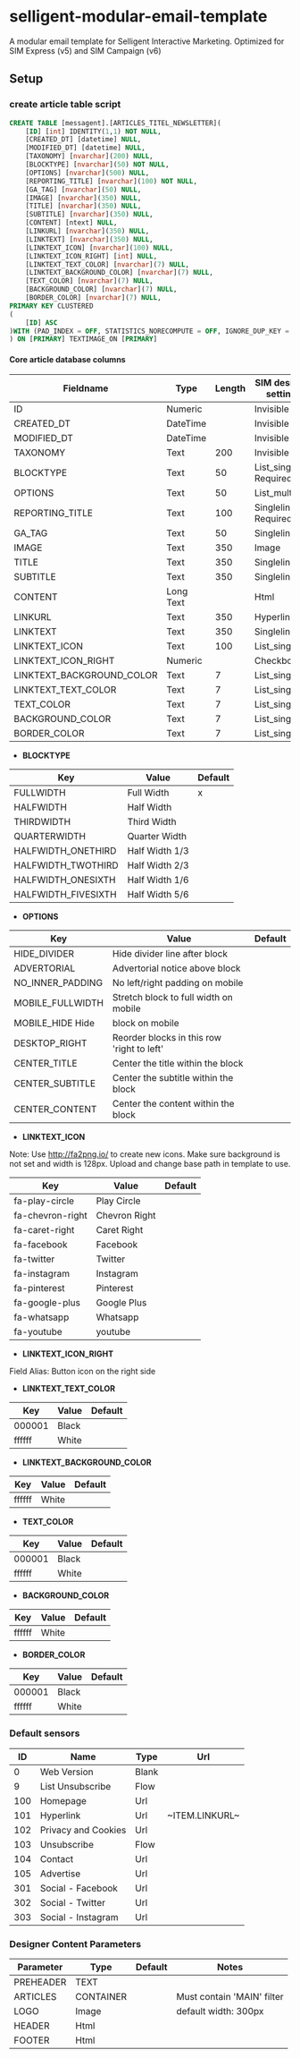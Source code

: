 # selligent-modular-email-template
A modular email template for Selligent Interactive Marketing. Optimized for SIM Express (v5) and SIM Campaign (v6) 

## Setup

### create article table script
```SQL
CREATE TABLE [messagent].[ARTICLES_TITEL_NEWSLETTER](
	[ID] [int] IDENTITY(1,1) NOT NULL,
	[CREATED_DT] [datetime] NULL,
	[MODIFIED_DT] [datetime] NULL,
	[TAXONOMY] [nvarchar](200) NULL,
	[BLOCKTYPE] [nvarchar](50) NOT NULL,
  	[OPTIONS] [nvarchar](500) NULL,
	[REPORTING_TITLE] [nvarchar](100) NOT NULL,
	[GA_TAG] [nvarchar](50) NULL,
	[IMAGE] [nvarchar](350) NULL,
	[TITLE] [nvarchar](350) NULL,
	[SUBTITLE] [nvarchar](350) NULL,
	[CONTENT] [ntext] NULL,
	[LINKURL] [nvarchar](350) NULL,
	[LINKTEXT] [nvarchar](350) NULL,
	[LINKTEXT_ICON] [nvarchar](100) NULL,
	[LINKTEXT_ICON_RIGHT] [int] NULL,
    [LINKTEXT_TEXT_COLOR] [nvarchar](7) NULL,
    [LINKTEXT_BACKGROUND_COLOR] [nvarchar](7) NULL,
	[TEXT_COLOR] [nvarchar](7) NULL,
	[BACKGROUND_COLOR] [nvarchar](7) NULL,
	[BORDER_COLOR] [nvarchar](7) NULL,
PRIMARY KEY CLUSTERED 
(
	[ID] ASC
)WITH (PAD_INDEX = OFF, STATISTICS_NORECOMPUTE = OFF, IGNORE_DUP_KEY = OFF, ALLOW_ROW_LOCKS = ON, ALLOW_PAGE_LOCKS = ON, FILLFACTOR = 90) ON [PRIMARY]
) ON [PRIMARY] TEXTIMAGE_ON [PRIMARY]
```
#### Core article database columns

| Fieldname | Type | Length | SIM designer settings |
| --- | --- | --- | --- |
|ID | Numeric | | Invisible |
| CREATED_DT | DateTime | | Invisible |
| MODIFIED_DT | DateTime | | Invisible |
| TAXONOMY | Text | 200 | Invisible |
| BLOCKTYPE | Text | 50 | List_singlesel, Required |
| OPTIONS | Text | 50 | List_multisel |
| REPORTING_TITLE | Text | 100 | Singleline, Required |
| GA_TAG | Text | 50 | Singleline |
| IMAGE | Text | 350 | Image |
| TITLE | Text | 350 | Singleline |
| SUBTITLE | Text | 350 | Singleline |
| CONTENT | Long Text | | Html |
| LINKURL | Text | 350 | Hyperlink |
| LINKTEXT | Text | 350 | Singleline |
| LINKTEXT_ICON | Text | 100 | List_singlesel |
| LINKTEXT_ICON_RIGHT | Numeric | | Checkbox |
| LINKTEXT_BACKGROUND_COLOR | Text | 7 | List_singlesel |
| LINKTEXT_TEXT_COLOR | Text | 7 | List_singlesel |
| TEXT_COLOR | Text | 7 | List_singlesel |
| BACKGROUND_COLOR | Text | 7 | List_singlesel |
| BORDER_COLOR | Text | 7 | List_singlesel |

* **BLOCKTYPE**

| Key | Value | Default |
| --- | --- | --- |
| FULLWIDTH | Full Width | x |
| HALFWIDTH | Half Width | |
| THIRDWIDTH | Third Width | |
| QUARTERWIDTH | Quarter Width | |
| HALFWIDTH_ONETHIRD | Half Width 1/3 | |
| HALFWIDTH_TWOTHIRD | Half Width 2/3 | |
| HALFWIDTH_ONESIXTH | Half Width 1/6 | |
| HALFWIDTH_FIVESIXTH | Half Width 5/6 | |

* **OPTIONS**

| Key | Value | Default |
| --- | --- | --- |
| HIDE_DIVIDER | Hide divider line after block | |
| ADVERTORIAL | Advertorial notice above block | |
| NO_INNER_PADDING | No left/right padding on mobile | |
| MOBILE_FULLWIDTH | Stretch block to full width on mobile | |
| MOBILE_HIDE	Hide | block on mobile | |
| DESKTOP_RIGHT | Reorder blocks in this row 'right to left' | |
| CENTER_TITLE | Center the title within the block | |
| CENTER_SUBTITLE | Center the subtitle within the block | |
| CENTER_CONTENT | Center the content within the block | |

* **LINKTEXT_ICON**

Note:
Use http://fa2png.io/ to create new icons. Make sure background is not 
set and width is 128px.
Upload and change base path in template to use.

| Key | Value | Default |
| --- | --- | --- |
| fa-play-circle | Play Circle | |
| fa-chevron-right | Chevron Right | |
| fa-caret-right | Caret Right | |
| fa-facebook | Facebook | |
| fa-twitter | Twitter | |
| fa-instagram | Instagram | |
| fa-pinterest | Pinterest | |
| fa-google-plus | Google Plus | |
| fa-whatsapp | Whatsapp | |
| fa-youtube | youtube | |

* **LINKTEXT_ICON_RIGHT**

Field Alias:
Button icon on the right side

* **LINKTEXT_TEXT_COLOR**

| Key | Value | Default |
| --- | --- | --- |
| 000001 | Black | |
| ffffff | White | |

* **LINKTEXT_BACKGROUND_COLOR** 

| Key | Value | Default |
| --- | --- | --- |
| ffffff | White | |

* **TEXT_COLOR**

| Key | Value | Default |
| --- | --- | --- |
| 000001 | Black | |
| ffffff | White | |

* **BACKGROUND_COLOR** 

| Key | Value | Default |
| --- | --- | --- |
| ffffff | White | |

* **BORDER_COLOR** 

| Key | Value | Default |
| --- | --- | --- |
| 000001 | Black | |
| ffffff | White | |

### Default sensors

| ID | Name | Type | Url |
| --- | --- | --- | --- |
| 0 | Web Version | Blank | |
| 9 | List Unsubscribe | Flow | |
| 100 | Homepage | Url | |
| 101 | Hyperlink | Url | ~ITEM.LINKURL~ |
| 102 | Privacy and Cookies | Url | |
| 103 | Unsubscribe | Flow | |
| 104 | Contact | Url | |
| 105 | Advertise | Url | |
| 301 | Social - Facebook | Url | |
| 302 | Social - Twitter | Url | |
| 303 | Social - Instagram | Url | |

### Designer Content Parameters

| Parameter | Type | Default | Notes |
| --- | --- | --- | --- |
| PREHEADER | TEXT | | |
| ARTICLES | CONTAINER | | Must contain 'MAIN' filter |
| LOGO | Image | | default width: 300px |
| HEADER | Html | | |
| FOOTER | Html | | |
